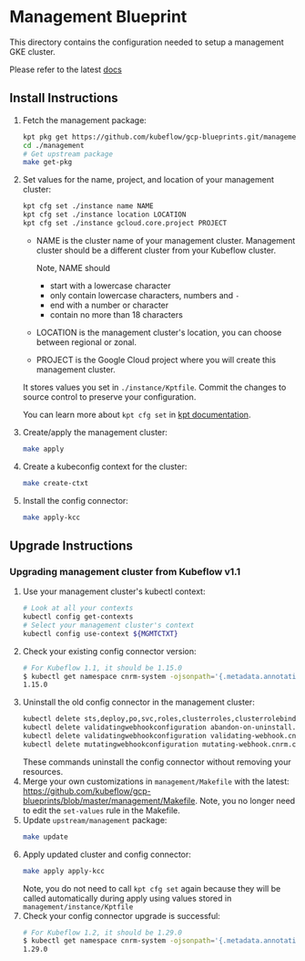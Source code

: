 # Management Blueprint

This directory contains the configuration needed to setup a management GKE cluster.

Please refer to the latest [docs](https://master.kubeflow.org/docs/gke/deploy/management-setup/)

## Install Instructions

1. Fetch the management package:
    ```bash
    kpt pkg get https://github.com/kubeflow/gcp-blueprints.git/management@master ./
    cd ./management
    # Get upstream package
    make get-pkg
    ```
1. Set values for the name, project, and location of your management cluster:
    ```bash
    kpt cfg set ./instance name NAME
    kpt cfg set ./instance location LOCATION
    kpt cfg set ./instance gcloud.core.project PROJECT
    ```
    * NAME is the cluster name of your management cluster. Management cluster
    should be a different cluster from your Kubeflow cluster.

        Note, NAME should
        * start with a lowercase character
        * only contain lowercase characters, numbers and `-`
        * end with a number or character
        * contain no more than 18 characters
    * LOCATION is the management cluster's location, you can choose between regional or zonal.
    * PROJECT is the Google Cloud project where you will create this management cluster.

    It stores values you set in `./instance/Kptfile`. Commit the
    changes to source control to preserve your configuration.

    You can learn more about `kpt cfg set` in [kpt documentation](https://googlecontainertools.github.io/kpt/reference/cfg/set/).

1. Create/apply the management cluster:
    ```bash
    make apply
    ```
1. Create a kubeconfig context for the cluster:
    ```bash
    make create-ctxt
    ```
1. Install the config connector:
    ```bash
    make apply-kcc
    ```

## Upgrade Instructions

### Upgrading management cluster from Kubeflow v1.1

1. Use your management cluster's kubectl context:
    ```bash
    # Look at all your contexts
    kubectl config get-contexts
    # Select your management cluster's context
    kubectl config use-context ${MGMTCTXT}
    ```
1. Check your existing config connector version:
    ```bash
    # For Kubeflow 1.1, it should be 1.15.0
    $ kubectl get namespace cnrm-system -ojsonpath='{.metadata.annotations.cnrm\.cloud\.google\.com\/version}'
    1.15.0
    ```
1. Uninstall the old config connector in the management cluster:
    ```bash
    kubectl delete sts,deploy,po,svc,roles,clusterroles,clusterrolebindings --all-namespaces -l cnrm.cloud.google.com/system=true --wait=true
    kubectl delete validatingwebhookconfiguration abandon-on-uninstall.cnrm.cloud.google.com --ignore-not-found --wait=true
    kubectl delete validatingwebhookconfiguration validating-webhook.cnrm.cloud.google.com --ignore-not-found --wait=true
    kubectl delete mutatingwebhookconfiguration mutating-webhook.cnrm.cloud.google.com --ignore-not-found --wait=true
    ```
    These commands uninstall the config connector without removing your resources.
1. Merge your own customizations in `management/Makefile` with the latest: https://github.com/kubeflow/gcp-blueprints/blob/master/management/Makefile. Note, you no longer need to edit the `set-values` rule in the Makefile.
1. Update `upstream/management` package:
    ```bash
    make update
    ```
1. Apply updated cluster and config connector:
    ```bash
    make apply apply-kcc
    ```
    Note, you do not need to call `kpt cfg set` again because they
    will be called automatically during apply using values stored in
    `management/instance/Kptfile`
1. Check your config connector upgrade is successful:
    ```bash
    # For Kubeflow 1.2, it should be 1.29.0
    $ kubectl get namespace cnrm-system -ojsonpath='{.metadata.annotations.cnrm\.cloud\.google\.com\/version}'
    1.29.0
    ```

